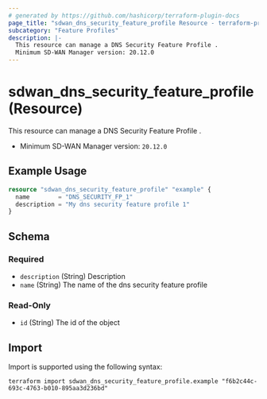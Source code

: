 ```yaml
---
# generated by https://github.com/hashicorp/terraform-plugin-docs
page_title: "sdwan_dns_security_feature_profile Resource - terraform-provider-sdwan"
subcategory: "Feature Profiles"
description: |-
  This resource can manage a DNS Security Feature Profile .
  Minimum SD-WAN Manager version: 20.12.0
---
```


# sdwan_dns_security_feature_profile (Resource)

This resource can manage a DNS Security Feature Profile .
  - Minimum SD-WAN Manager version: `20.12.0`

## Example Usage

```terraform
resource "sdwan_dns_security_feature_profile" "example" {
  name        = "DNS_SECURITY_FP_1"
  description = "My dns security feature profile 1"
}
```

<!-- schema generated by tfplugindocs -->
## Schema

### Required

- `description` (String) Description
- `name` (String) The name of the dns security feature profile

### Read-Only

- `id` (String) The id of the object

## Import

Import is supported using the following syntax:

```shell
terraform import sdwan_dns_security_feature_profile.example "f6b2c44c-693c-4763-b010-895aa3d236bd"
```
